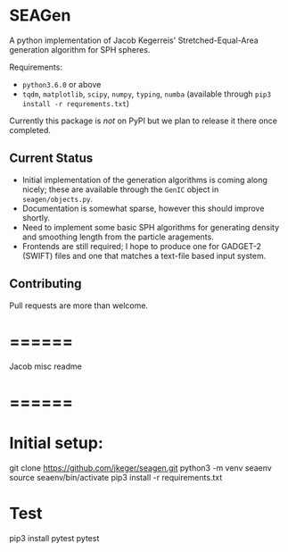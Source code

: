 SEAGen
======

A python implementation of Jacob Kegerreis' Stretched-Equal-Area generation
algorithm for SPH spheres.

Requirements:

+ `python3.6.0` or above
+ `tqdm`, `matplotlib`, `scipy`, `numpy`, `typing`, `numba`
    (available through `pip3 install -r requrements.txt`)

Currently this package is _not_ on PyPI but we plan to release it there once
completed.

Current Status
--------------

+ Initial implementation of the generation algorithms is coming along nicely;
  these are available through the `GenIC` object in `seagen/objects.py`.
+ Documentation is somewhat sparse, however this should improve shortly.
+ Need to implement some basic SPH algorithms for generating density and
  smoothing length from the particle aragements.
+ Frontends are still required; I hope to produce one for GADGET-2 (SWIFT)
  files and one that matches a text-file based input system.


Contributing
------------

Pull requests are more than welcome.



# ======
Jacob misc readme
# ======

# Initial setup:
git clone https://github.com/jkeger/seagen.git
python3 -m venv seaenv
source seaenv/bin/activate
pip3 install -r requirements.txt

# Test
pip3 install pytest
pytest
